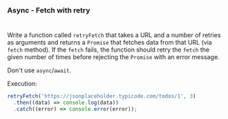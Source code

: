 ### Async - Fetch with retry

#

Write a function called `retryFetch` that takes a URL and a number of retries as arguments and returns a `Promise` that fetches data from that URL (via `fetch` method). If the `fetch` fails, the function should retry the `fetch` the given number of times before rejecting the `Promise` with an error message.

Don't use `async`/`await`.

Execution:

```javascript
retryFetch('https://jsonplaceholder.typicode.com/todos/1', 3)
  .then((data) => console.log(data))
  .catch((error) => console.error(error));
```
